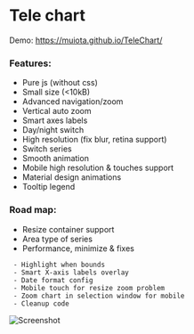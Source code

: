 ﻿Tele chart
====================
Demo: https://muiota.github.io/TeleChart/

### Features:
 - Pure js (without css)
 - Small size (<10kB) 
 - Advanced navigation/zoom
 - Vertical auto zoom
 - Smart axes labels
 - Day/night switch
 - High resolution (fix blur, retina support)
 - Switch series
 - Smooth animation
 - Mobile high resolution & touches support
 - Material design animations
 - Tooltip legend
  
### Road map:

- Resize container support 
- Area type of series 
- Performance, minimize & fixes
```` 
 - Highlight when bounds
 - Smart X-axis labels overlay  
 - Date format config
 - Mobile touch for resize zoom problem
 - Zoom chart in selection window for mobile 
 - Cleanup code 
````

![Screenshot](https://i.imgur.com/sYxKiEV.png)